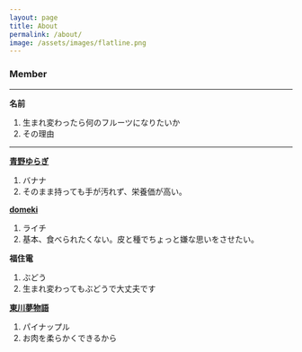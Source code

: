 ```yaml
---
layout: page
title: About
permalink: /about/
image: /assets/images/flatline.png
---
```


### Member

---

**名前**

1. 生まれ変わったら何のフルーツになりたいか
2. その理由

---

**[青野ゆらぎ](https://x.com/aonoyuragi)**

1. バナナ
2. そのまま持っても手が汚れず、栄養価が高い。

**[domeki](https://x.com/d0030m)**

1. ライチ
2. 基本、食べられたくない。皮と種でちょっと嫌な思いをさせたい。

**福住電**

1. ぶどう
2. 生まれ変わってもぶどうで大丈夫です

**[東川夢物語](https://x.com/m_p_d_w)**

1. パイナップル
2. お肉を柔らかくできるから
